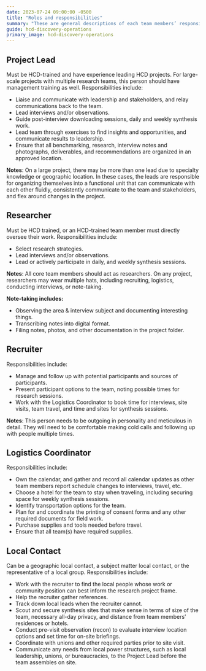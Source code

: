 ```yaml
---
date: 2023-07-24 09:00:00 -0500
title: "Roles and responsibilities"
summary: "These are general descriptions of each team members’ responsibilities. Treat these as guidelines, not absolutes."
guide: hcd-discovery-operations
primary_image: hcd-discovery-operations
---
```


## Project Lead

Must be HCD-trained and have experience leading HCD projects. For large-scale projects with multiple research teams, this person should have management training as well. Responsibilities include:

- Liaise and communicate with leadership and stakeholders, and relay communications back to the team.
- Lead interviews and/or observations.
- Guide post-interview downloading sessions, daily and weekly synthesis work.
- Lead team through exercises to find insights and opportunities, and communicate results to leadership.
- Ensure that all benchmarking, research, interview notes and photographs, deliverables, and recommendations are organized in an approved location.

**Notes**: On a large project, there may be more than one lead due to specialty knowledge or geographic location. In these cases, the leads are responsible for organizing themselves into a functional unit that can communicate with each other fluidly, consistently communicate to the team and stakeholders, and flex around changes in the project.


## Researcher

Must be HCD trained, or an HCD-trained team member must directly oversee their work. Responsibilities include:

- Select research strategies.
- Lead interviews and/or observations.
- Lead or actively participate in daily, and weekly synthesis sessions.

**Notes**: All core team members should act as researchers. On any project, researchers may wear multiple hats, including recruiting, logistics, conducting interviews, or note-taking.

**Note-taking includes:**

- Observing the area & interview subject and documenting interesting things.
- Transcribing notes into digital format.
- Filing notes, photos, and other documentation in the project folder.


## Recruiter

Responsibilities include:

- Manage and follow up with potential participants and sources of participants.
- Present participant options to the team, noting possible times for research sessions.
- Work with the Logistics Coordinator to book time for interviews, site visits, team travel, and time and sites for synthesis sessions.

**Notes**: This person needs to be outgoing in personality and meticulous in detail. They will need to be comfortable making cold calls and following up with people multiple times.


## Logistics Coordinator

Responsibilities include:

- Own the calendar, and gather and record all calendar updates as other team members report schedule changes to interviews, travel, etc.
- Choose a hotel for the team to stay when traveling, including securing space for weekly synthesis sessions.
- Identify transportation options for the team.
- Plan for and coordinate the printing of consent forms and any other required documents for field work.
- Purchase supplies and tools needed before travel.
- Ensure that all team(s) have required supplies.


## Local Contact

Can be a geographic local contact, a subject matter local contact, or the representative of a local group. Responsibilities include:

- Work with the recruiter to find the local people whose work or community position can best inform the research project frame.
- Help the recruiter gather references.
- Track down local leads when the recruiter cannot.
- Scout and secure synthesis sites that make sense in terms of size of the team, necessary all-day privacy, and distance from team members’ residences or hotels.
- Conduct pre-visit observation (recon) to evaluate interview location options and set time for on-site briefings.
- Coordinate with unions and other required parties prior to site visit.
- Communicate any needs from local power structures, such as local leadership, unions, or bureaucracies, to the Project Lead before the team assembles on site.

